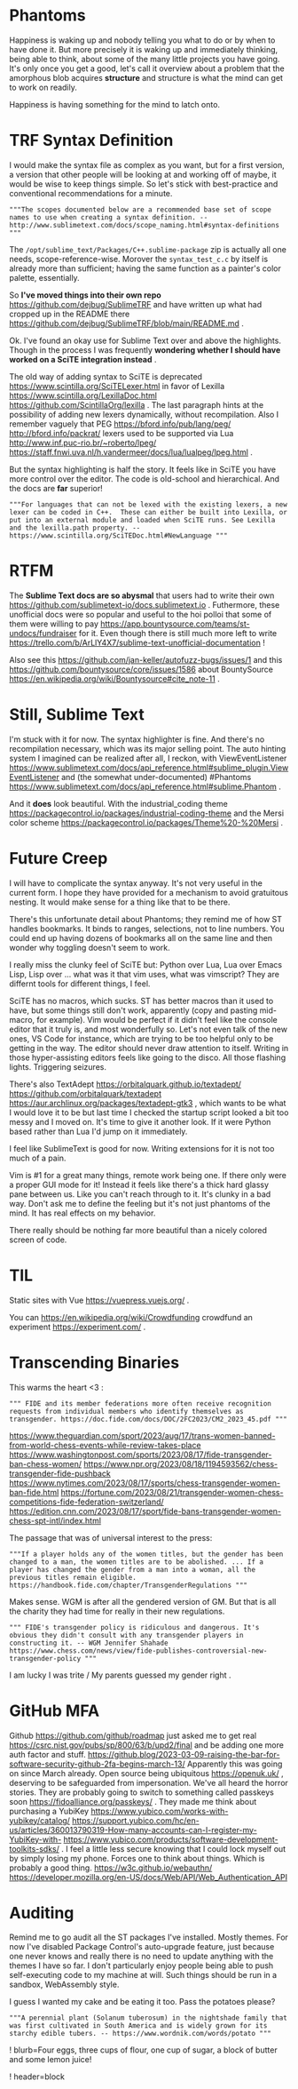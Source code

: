 # Phantoms

Happiness is waking up and nobody telling you what to do or by when to have done it. But more precisely it is waking up and immediately thinking, being able to think, about some of the many little projects you have going. It's only once you get a good, let's call it overview about a problem that the amorphous blob acquires **structure** and structure is what the mind can get to work on readily.

Happiness is having something for the mind to latch onto.

# TRF Syntax Definition

I would make the syntax file as complex as you want, but for a first version, a version that other people will be looking at and working off of maybe, it would be wise to keep things simple. So let's stick with best-practice and conventional recommendations for a minute.

	"""The scopes documented below are a recommended base set of scope names to use when creating a syntax definition. -- http://www.sublimetext.com/docs/scope_naming.html#syntax-definitions """

The `/opt/sublime_text/Packages/C++.sublime-package` zip is actually all one needs, scope-reference-wise. Morover the `syntax_test_c.c` by itself is already more than sufficient; having the same function as a painter's color palette, essentially.

So ____I've moved things into their own repo____ https://github.com/dejbug/SublimeTRF and have written up what had cropped up in the README there https://github.com/dejbug/SublimeTRF/blob/main/README.md .

Ok. I've found an okay use for Sublime Text over and above the highlights. Though in the process I was frequently ____wondering whether I should have worked on a **SciTE** integration instead____ .

The old way of adding syntax to SciTE is deprecated https://www.scintilla.org/SciTELexer.html in favor of Lexilla https://www.scintilla.org/LexillaDoc.html https://github.com/ScintillaOrg/lexilla . The last paragraph hints at the possibility of adding new lexers dynamically, without recompilation. Also I remember vaguely that PEG https://bford.info/pub/lang/peg/  http://bford.info/packrat/ lexers used to be supported via Lua http://www.inf.puc-rio.br/~roberto/lpeg/ https://staff.fnwi.uva.nl/h.vandermeer/docs/lua/lualpeg/lpeg.html .

But the syntax highlighting is half the story. It feels like in SciTE you have more control over the editor. The code is old-school and hierarchical. And the docs are **far** superior!

	"""For languages that can not be lexed with the existing lexers, a new lexer can be coded in C++.  These can either be built into Lexilla, or put into an external module and loaded when SciTE runs. See Lexilla and the lexilla.path property. -- https://www.scintilla.org/SciTEDoc.html#NewLanguage """

# RTFM

The ____Sublime Text docs are so abysmal____ that users had to write their own https://github.com/sublimetext-io/docs.sublimetext.io . Futhermore, these unofficial docs were so popular and useful to the hoi polloi that some of them were willing to pay https://app.bountysource.com/teams/st-undocs/fundraiser for it. Even though there is still much more left to write https://trello.com/b/ArLlY4X7/sublime-text-unofficial-documentation !

Also see this https://github.com/jan-keller/autofuzz-bugs/issues/1 and this https://github.com/bountysource/core/issues/1586 about BountySource https://en.wikipedia.org/wiki/Bountysource#cite_note-11 .

# Still, Sublime Text

I'm stuck with it for now. The syntax highlighter is fine. And there's no recompilation necessary, which was its major selling point. The auto hinting system I imagined can be realized after all, I reckon, with ViewEventListener https://www.sublimetext.com/docs/api_reference.html#sublime_plugin.ViewEventListener and (the somewhat under-documented) #Phantoms https://www.sublimetext.com/docs/api_reference.html#sublime.Phantom .

And it **does** look beautiful. With the industrial_coding theme https://packagecontrol.io/packages/industrial-coding-theme and the Mersi color scheme https://packagecontrol.io/packages/Theme%20-%20Mersi .

# Future Creep

I will have to complicate the syntax anyway. It's not very useful in the current form. I hope they have provided for a mechanism to avoid gratuitous nesting. It would make sense for a thing like that to be there.

There's this unfortunate detail about Phantoms; they remind me of how ST handles bookmarks. It binds to ranges, selections, not to line numbers. You could end up having dozens of bookmarks all on the same line and then wonder why toggling doesn't seem to work.

I really miss the clunky feel of SciTE but: Python over Lua, Lua over Emacs Lisp, Lisp over ... what was it that vim uses, what was vimscript? They are differnt tools for different things, I feel.

SciTE has no macros, which sucks. ST has better macros than it used to have, but some things still don't work, apparently (copy and pasting mid-macro, for example). Vim would be perfect if it didn't feel like the console editor that it truly is, and most wonderfully so. Let's not even talk of the new ones, VS Code for instance, which are trying to be too helpful only to be getting in the way. The editor should never draw attention to itself. Writing in those hyper-assisting editors feels like going to the disco. All those flashing lights. Triggering seizures.

There's also TextAdept https://orbitalquark.github.io/textadept/ https://github.com/orbitalquark/textadept https://aur.archlinux.org/packages/textadept-gtk3 , which wants to be what I would love it to be but last time I checked the startup script looked a bit too messy and I moved on. It's time to give it another look. If it were Python based rather than Lua I'd jump on it immediately.

I feel like SublimeText is good for now. Writing extensions for it is not too much of a pain.

Vim is #1 for a great many things, remote work being one. If there only were a proper GUI mode for it! Instead it feels like there's a thick hard glassy pane between us. Like you can't reach through to it. It's clunky in a bad way. Don't ask me to define the feeling but it's not just phantoms of the mind. It has real effects on my behavior.

There really should be nothing far more beautiful than a nicely colored screen of code.

# TIL

Static sites with Vue https://vuepress.vuejs.org/ .

You can https://en.wikipedia.org/wiki/Crowdfunding crowdfund an experiment https://experiment.com/ .

# Transcending Binaries

This warms the heart <3 :

	""" FIDE and its member federations more often receive recognition requests from individual members who identify themselves as transgender. https://doc.fide.com/docs/DOC/2FC2023/CM2_2023_45.pdf """

https://www.theguardian.com/sport/2023/aug/17/trans-women-banned-from-world-chess-events-while-review-takes-place
https://www.washingtonpost.com/sports/2023/08/17/fide-transgender-ban-chess-women/
https://www.npr.org/2023/08/18/1194593562/chess-transgender-fide-pushback
https://www.nytimes.com/2023/08/17/sports/chess-transgender-women-ban-fide.html
https://fortune.com/2023/08/21/transgender-women-chess-competitions-fide-federation-switzerland/
https://edition.cnn.com/2023/08/17/sport/fide-bans-transgender-women-chess-spt-intl/index.html

The passage that was of universal interest to the press:

	"""If a player holds any of the women titles, but the gender has been changed to a man, the women titles are to be abolished. ... If a player has changed the gender from a man into a woman, all the previous titles remain eligible. https://handbook.fide.com/chapter/TransgenderRegulations """

Makes sense. WGM is after all the gendered version of GM. But that is all the charity they had time for really in their new regulations.

	""" FIDE's transgender policy is ridiculous and dangerous. It's obvious they didn't consult with any transgender players in constructing it. -- WGM Jennifer Shahade https://www.chess.com/news/view/fide-publishes-controversial-new-transgender-policy """

I am lucky I was trite / My parents guessed my gender right .


# GitHub MFA

Github https://github.com/github/roadmap just asked me to get real https://csrc.nist.gov/pubs/sp/800/63/b/upd2/final and be adding one more auth factor and stuff. https://github.blog/2023-03-09-raising-the-bar-for-software-security-github-2fa-begins-march-13/ Apparently this was going on since March already. Open source being ubiquitous https://openuk.uk/ , deserving to be safeguarded from impersonation. We've all heard the horror stories. They are probably going to switch to something called passkeys soon https://fidoalliance.org/passkeys/ . They made me think about purchasing a YubiKey https://www.yubico.com/works-with-yubikey/catalog/ https://support.yubico.com/hc/en-us/articles/360013790319-How-many-accounts-can-I-register-my-YubiKey-with- https://www.yubico.com/products/software-development-toolkits-sdks/ . I feel a little less secure knowing that I could lock myself out by simply losing my phone. Forces one to think about things. Which is probably a good thing. https://w3c.github.io/webauthn/ https://developer.mozilla.org/en-US/docs/Web/API/Web_Authentication_API


# Auditing

Remind me to go audit all the ST packages I've installed. Mostly themes. For now I've disabled Package Control's auto-upgrade feature, just because one never knows and really there is no need to update anything with the themes I have so far. I don't particularly enjoy people being able to push self-executing code to my machine at will. Such things should be run in a sandbox, WebAssembly style.

I guess I wanted my cake and be eating it too. Pass the potatoes please?

	"""A perennial plant (Solanum tuberosum) in the nightshade family that was first cultivated in South America and is widely grown for its starchy edible tubers. -- https://www.wordnik.com/words/potato """


! blurb=Four eggs, three cups of flour, one cup of sugar, a block of butter and some lemon juice!

! header=block
